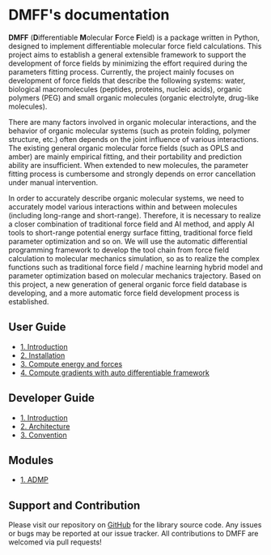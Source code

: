 # DMFF's documentation

**DMFF** (**D**ifferentiable **M**olecular **F**orce **F**ield) is a package written in Python, designed to implement differentiable molecular force field calculations. This project aims to establish a general extensible framework to support the development of force fields by minimizing the effort required during the parameters fitting process. Currently, the project mainly focuses on development of force fields that describe the following systems: water, biological macromolecules (peptides, proteins, nucleic acids), organic polymers (PEG) and small organic molecules (organic electrolyte, drug-like molecules).

There are many factors involved in organic molecular interactions, and the behavior of organic molecular systems (such as protein folding, polymer structure, etc.) often depends on the joint influence of various interactions. The existing general organic molecular force fields (such as OPLS and amber) are mainly empirical fitting, and their portability and prediction ability are insufficient. When extended to new molecules, the parameter fitting process is cumbersome and strongly depends on error cancellation under manual intervention.

In order to accurately describe organic molecular systems, we need to accurately model various interactions within and between molecules (including long-range and short-range). Therefore, it is necessary to realize a closer combination of traditional force field and AI method, and apply AI tools to short-range potential energy surface fitting, traditional force field parameter optimization and so on. We will use the automatic differential programming framework to develop the tool chain from force field calculation to molecular mechanics simulation, so as to realize the complex functions such as traditional force field / machine learning hybrid model and parameter optimization based on molecular mechanics trajectory. Based on this project, a new generation of general organic force field database is developing, and a more automatic force field development process is established.

## User Guide

+ [1. Introduction](user_guide/introduction.md)
+ [2. Installation](user_guide/installation.md)
+ [3. Compute energy and forces](user_guide/compute.md)
+ [4. Compute gradients with auto differentiable framework](user_guide/auto_diff.md)

## Developer Guide
+ [1. Introduction](dev_guide/introduction.md)
+ [2. Architecture](dev_guide/arch.md)
+ [3. Convention](dev_guide/convention.md)

## Modules
+ [1. ADMP](modules/admp.md)


## Support and Contribution

Please visit our repository on [GitHub](https://github.com/deepmodeling/DMFF) for the library source code. Any issues or bugs may be reported at our issue tracker. All contributions to DMFF are welcomed via pull requests!